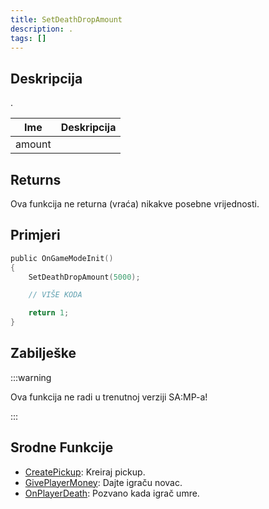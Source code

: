 ```yaml
---
title: SetDeathDropAmount
description: .
tags: []
---
```


## Deskripcija

.

| Ime    | Deskripcija |
| ------ | ----------- |
| amount |             |

## Returns

Ova funkcija ne returna (vraća) nikakve posebne vrijednosti.

## Primjeri

```c
public OnGameModeInit()
{
    SetDeathDropAmount(5000);

    // VIŠE KODA

    return 1;
}
```

## Zabilješke

:::warning

Ova funkcija ne radi u trenutnoj verziji SA:MP-a!

:::

## Srodne Funkcije

- [CreatePickup](CreatePickup): Kreiraj pickup.
- [GivePlayerMoney](GivePlayerMoney): Dajte igraču novac.
- [OnPlayerDeath](../callbacks/OnPlayerDeath): Pozvano kada igrač umre.
